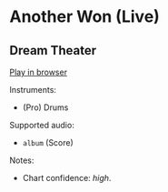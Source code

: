 # Another Won \(Live\)

## Dream Theater


[Play in browser](http://pages.cs.wisc.edu/~tolly/customs/?title=another-won-live&artist=dream-theater)

Instruments:

  * (Pro) Drums

Supported audio:

  * `album` (Score)

Notes:

  * Chart confidence: *high*.

